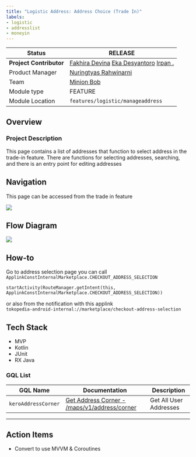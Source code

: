 ```yaml
---
title: "Logistic Address: Address Choice (Trade In)"
labels:
- logistic
- addresslist
- moneyin
---
```


<!--left header table-->
| **Status**              | <!--start status:GREEN-->RELEASE<!--end status-->                                                                                                                                                                                                                                                          |
|-------------------------|------------------------------------------------------------------------------------------------------------------------------------------------------------------------------------------------------------------------------------------------------------------------------------------------------------|
| **Project Contributor** | [Fakhira Devina](https://tokopedia.atlassian.net/wiki/people/61077e53b704b40068e80a8e?ref=confluence) [Eka Desyantoro](https://tokopedia.atlassian.net/wiki/people/6283196bd9ddcc006e9c7a85?ref=confluence) [Irpan .](https://tokopedia.atlassian.net/wiki/people/6253578a3bf0f0007015669c?ref=confluence) |
| Product Manager         | [Nuringtyas Rahwinarni](https://tokopedia.atlassian.net/wiki/people/5f58b98ed2c77e0075ac9865?ref=confluence)                                                                                                                                                                                               |
| Team                    | [Minion Bob](https://tokopedia.atlassian.net/people/team/2373d8a6-1afc-4f2a-aa7a-63855c273051)                                                                                                                                                                                                             |
| Module type             | <!--start status:YELLOW-->FEATURE<!--end status-->                                                                                                                                                                                                                                                         |
| Module Location         | `features/logistic/manageaddress`                                                                                                                                                                                                                                                                          |

<!--toc-->

## Overview

### Project Description

This page contains a list of addresses that function to select address in the trade-in feature. There are functions for selecting addresses, searching, and there is an entry point for editing addresses

## Navigation

This page can be accessed from the trade in feature

![](https://docs-android.tokopedia.net/images/docs/manageaddress/addresschoice/navigation.png)

## Flow Diagram

![](https://docs-android.tokopedia.net/images/docs/manageaddress/addresschoice/flow_diagram.png)

## How-to

Go to address selection page you can call `ApplinkConstInternalMarketplace.CHECKOUT_ADDRESS_SELECTION` 



```
startActivity(RouteManager.getIntent(this, ApplinkConstInternalMarketplace.CHECKOUT_ADDRESS_SELECTION))
```

or also from the notification with this applink  
`tokopedia-android-internal://marketplace/checkout-address-selection`

## Tech Stack

- MVP
- Kotlin
- JUnit
- RX Java

### GQL List



| **GQL Name** | **Documentation** | **Description** |
| --- | --- | --- |
| `keroAddressCorner` | [Get Address Corner - /maps/v1/address/corner](https://tokopedia.atlassian.net/wiki/spaces/LG/pages/694794650) | Get All User Addresses |



---

## Action Items

- Convert to use MVVM & Coroutines
